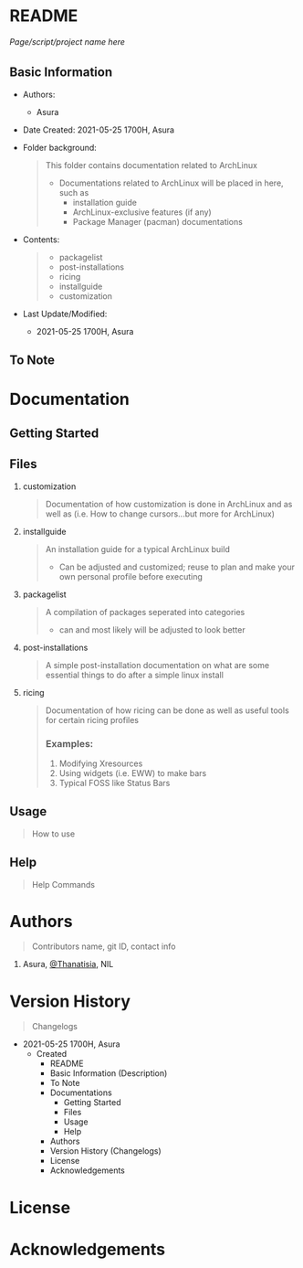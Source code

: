 # README

<h6> Page/script/project name here </h6>

## Basic Information

* Authors: 

  * Asura

* Date Created: 2021-05-25 1700H, Asura

* Folder background:

  > This folder contains documentation related to ArchLinux
  >
  > - Documentations related to ArchLinux will be placed in here, such as
  >   - installation guide
  >   - ArchLinux-exclusive features (if any)
  >   - Package Manager (pacman) documentations

* Contents:

  > * packagelist
  > * post-installations
  > * ricing
  > * installguide
  > * customization

* Last Update/Modified:

  * 2021-05-25 1700H, Asura



## To Note



# Documentation

## Getting Started

### 

## Files

1. customization

   > Documentation of how customization is done in ArchLinux and as well as (i.e. How to change cursors...but more for ArchLinux)

2. installguide

   > An installation guide for a typical ArchLinux build
   >
   > - Can be adjusted and customized; reuse to plan and make your own personal profile before executing

3. packagelist

   > A compilation of packages seperated into categories
   >
   > - can and most likely will be adjusted to look better

4. post-installations

   > A simple post-installation documentation on what are some essential things to do after a simple linux install

5. ricing

   > Documentation of how ricing can be done as well as useful tools for certain ricing profiles
   >
   > ### Examples:
   >
   > 1. Modifying Xresources
   > 2. Using widgets (i.e. EWW) to make bars
   > 3. Typical FOSS like Status Bars

   



## Usage

> How to use



## Help

> Help Commands



# Authors

> Contributors name, git ID, contact info

1. Asura, <a href="https://github.com/Thanatisia">@Thanatisia</a>, NIL



# Version History

>  Changelogs

* 2021-05-25 1700H, Asura
  * Created 
    * README
    * Basic Information (Description)
    * To Note
    * Documentations
      * Getting Started
      * Files
      * Usage
      * Help
    * Authors
    * Version History (Changelogs)
    * License
    * Acknowledgements



# License



# Acknowledgements

